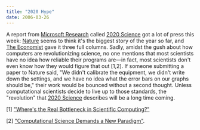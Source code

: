 ```yaml
---
title: "2020 Hype"
date: 2006-03-26
---
```

A report from <a href="http://research.microsoft.com">Microsoft Research</a> called <a href="http://research.microsoft.com/towards2020science/">2020 Science</a> got a lot of press this week: <a href="http://www.nature.com/nature/focus/futurecomputing/index.html">Nature</a> seems to think it's the biggest story of the year so far, and <a href="http://www.economist.com/displaystory.cfm?story_id=5655067">The Economist</a> gave it three full columns.  Sadly, amidst the gush about how computers are revolutionizing science, no one mentions that most scientists have no idea how reliable their programs are—in fact, most scientists don't even know how they would figure that out [1,2].  If someone submitting a paper to Nature said, "We didn't calibrate the equipment, we didn't write down the settings, and we have no idea what the error bars on our graphs should be," their work would be bounced without a second thought.  Unless computational scientists decide to live up to those standards, the "revolution" that <a href="http://research.microsoft.com/towards2020science/">2020 Science</a> describes will be a long time coming.

[1] <a href="http://www.americanscientist.org/template/AssetDetail/assetid/48548">"Where's the Real Bottleneck in Scientific Computing?"</a>

[2] <a href="http://www.highproductivity.org/vol58no1p35_41.pdf">"Computational Science Demands a New Paradigm"</a>.
